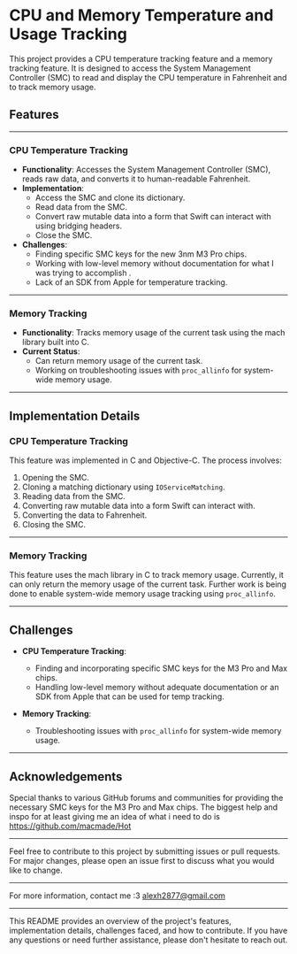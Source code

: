 # CPU and Memory Temperature and Usage Tracking

This project provides a CPU temperature tracking feature and a memory tracking feature. It is designed to access the System Management Controller (SMC) to read and display the CPU temperature in Fahrenheit and to track memory usage.

## Features

---

### CPU Temperature Tracking

- **Functionality**: Accesses the System Management Controller (SMC), reads raw data, and converts it to human-readable Fahrenheit.
- **Implementation**:
  - Access the SMC and clone its dictionary.
  - Read data from the SMC.
  - Convert raw mutable data into a form that Swift can interact with using bridging headers.
  - Close the SMC.
- **Challenges**:
  - Finding specific SMC keys for the new 3nm M3 Pro chips.
  - Working with low-level memory without documentation for what I was trying to accomplish .
  - Lack of an SDK from Apple for temperature tracking.

---

### Memory Tracking

- **Functionality**: Tracks memory usage of the current task using the mach library built into C.
- **Current Status**:
  - Can return memory usage of the current task.
  - Working on troubleshooting issues with `proc_allinfo` for system-wide memory usage.

---

## Implementation Details

### CPU Temperature Tracking

This feature was implemented in C and Objective-C. The process involves:

1. Opening the SMC.
2. Cloning a matching dictionary using `IOServiceMatching`.
3. Reading data from the SMC.
4. Converting raw mutable data into a form Swift can interact with.
5. Converting the data to Fahrenheit.
6. Closing the SMC.

---

### Memory Tracking

This feature uses the mach library in C to track memory usage. Currently, it can only return the memory usage of the current task. Further work is being done to enable system-wide memory usage tracking using `proc_allinfo`.

---

## Challenges

- **CPU Temperature Tracking**:
  - Finding and incorporating specific SMC keys for the M3 Pro and Max chips.
  - Handling low-level memory without adequate documentation or an SDK from Apple that can be used for temp tracking.

- **Memory Tracking**:
  - Troubleshooting issues with `proc_allinfo` for system-wide memory usage.

---

## Acknowledgements

Special thanks to various GitHub forums and communities for providing the necessary SMC keys for the M3 Pro and Max chips. The biggest help and inspo for at least giving me an idea of what i need to do is https://github.com/macmade/Hot

---


Feel free to contribute to this project by submitting issues or pull requests. For major changes, please open an issue first to discuss what you would like to change.

---

For more information, contact me :3 alexh2877@gmail.com 

---

This README provides an overview of the project's features, implementation details, challenges faced, and how to contribute. If you have any questions or need further assistance, please don't hesitate to reach out.

